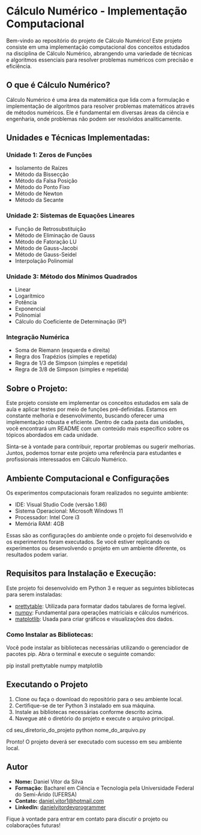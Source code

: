 # Cálculo Numérico - Implementação Computacional

Bem-vindo ao repositório do projeto de Cálculo Numérico! Este projeto consiste em uma implementação computacional dos conceitos estudados na disciplina de Cálculo Numérico, abrangendo uma variedade de técnicas e algoritmos essenciais para resolver problemas numéricos com precisão e eficiência.

## O que é Cálculo Numérico?

Cálculo Numérico é uma área da matemática que lida com a formulação e implementação de algoritmos para resolver problemas matemáticos através de métodos numéricos. Ele é fundamental em diversas áreas da ciência e engenharia, onde problemas não podem ser resolvidos analiticamente.

## Unidades e Técnicas Implementadas:

### Unidade 1: Zeros de Funções
- Isolamento de Raízes
- Método da Bissecção
- Método da Falsa Posição
- Método do Ponto Fixo
- Método de Newton
- Método da Secante

### Unidade 2: Sistemas de Equações Lineares
- Função de Retrosubstituição
- Método de Eliminação de Gauss
- Método de Fatoração LU
- Método de Gauss-Jacobi
- Método de Gauss-Seidel
- Interpolação Polinomial

### Unidade 3: Método dos Mínimos Quadrados
- Linear
- Logarítmico
- Potência
- Exponencial
- Polinomial
- Cálculo do Coeficiente de Determinação (R²)

### Integração Numérica
- Soma de Riemann (esquerda e direita)
- Regra dos Trapézios (simples e repetida)
- Regra de 1/3 de Simpson (simples e repetida)
- Regra de 3/8 de Simpson (simples e repetida)

## Sobre o Projeto:

Este projeto consiste em implementar os conceitos estudados em sala de aula e aplicar testes por meio de funções pré-definidas. Estamos em constante melhoria e desenvolvimento, buscando oferecer uma implementação robusta e eficiente. Dentro de cada pasta das unidades, você encontrará um README com um conteúdo mais específico sobre os tópicos abordados em cada unidade.

Sinta-se à vontade para contribuir, reportar problemas ou sugerir melhorias. Juntos, podemos tornar este projeto uma referência para estudantes e profissionais interessados em Cálculo Numérico.

## Ambiente Computacional e Configurações

Os experimentos computacionais foram realizados no seguinte ambiente:

- IDE: Visual Studio Code (versão 1.86)
- Sistema Operacional: Microsoft Windows 11
- Processador: Intel Core i3
- Memória RAM: 4GB

Essas são as configurações do ambiente onde o projeto foi desenvolvido e os experimentos foram executados. Se você estiver replicando os experimentos ou desenvolvendo o projeto em um ambiente diferente, os resultados podem variar.


## Requisitos para Instalação e Execução:

Este projeto foi desenvolvido em Python 3 e requer as seguintes bibliotecas para serem instaladas:

- [prettytable](https://pypi.org/project/prettytable/): Utilizada para formatar dados tabulares de forma legível.
- [numpy](https://numpy.org/): Fundamental para operações matriciais e cálculos numéricos.
- [matplotlib](https://matplotlib.org/): Usada para criar gráficos e visualizações dos dados.

### Como Instalar as Bibliotecas:

Você pode instalar as bibliotecas necessárias utilizando o gerenciador de pacotes pip. Abra o terminal e execute o seguinte comando:

pip install prettytable numpy matplotlib

## Executando o Projeto

1. Clone ou faça o download do repositório para o seu ambiente local.
2. Certifique-se de ter Python 3 instalado em sua máquina.
3. Instale as bibliotecas necessárias conforme descrito acima.
4. Navegue até o diretório do projeto e execute o arquivo principal.

cd seu_diretorio_do_projeto
python nome_do_arquivo.py


Pronto! O projeto deverá ser executado com sucesso em seu ambiente local.

## Autor

- **Nome:** Daniel Vitor da Silva
- **Formação:** Bacharel em Ciência e Tecnologia pela Universidade Federal do Semi-Árido (UFERSA)
- **Contato:** daniel.vitor1@hotmail.com
- **LinkedIn:** [danielvitordevprogrammer](https://www.linkedin.com/in/daniel-vitor-dev-programmer/)

Fique à vontade para entrar em contato para discutir o projeto ou colaborações futuras!

